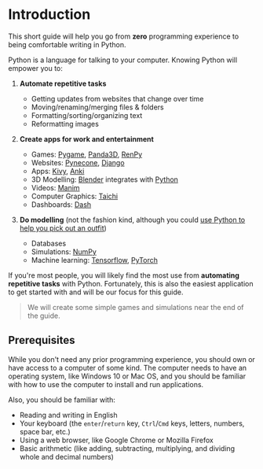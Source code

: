 # Introduction

This short guide will help you go from **zero** programming experience
to being comfortable writing in Python.

Python is a language for talking to your computer. Knowing Python will empower you to:

1. **Automate repetitive tasks**

    - Getting updates from websites that change over time
    - Moving/renaming/merging files & folders
    - Formatting/sorting/organizing text
    - Reformatting images

2. **Create apps for work and entertainment**

    - Games: [Pygame](https://www.youtube.com/watch?v=xVHkF1-73pw), [Panda3D](https://www.panda3d.org/features/), [RenPy](https://www.renpy.org/)
    - Websites: [Pynecone](https://pynecone.io/), [Django](https://www.djangoproject.com/)
    - Apps: [Kivy](https://kivy.org/), [Anki](https://apps.ankiweb.net/)
    - 3D Modelling: [Blender](https://www.blender.org/) integrates with [Python](https://docs.blender.org/api/current/info_quickstart.html)
    - Videos: [Manim](https://www.manim.community/)
    - Computer Graphics: [Taichi](https://github.com/taichi-dev/taichi)
    - Dashboards: [Dash](https://dash.gallery/Portal/)

3. **Do modelling** (not the fashion kind, although you could [use Python to help you pick out an outfit](https://github.com/sonu275981/Fashion-Recommender-system))

    - Databases
    - Simulations: [NumPy](https://numpy.org/)
    - Machine learning: [Tensorflow](https://devlibrary.withgoogle.com/products/ml?sort=updated), [PyTorch](https://pytorch.org/community-stories)

If you're most people, you will likely find the most use from **automating repetitive tasks** with Python.
Fortunately, this is also the easiest application to get started with and will be our focus for this guide.

> We will create some simple games and simulations near the end of the guide.

## Prerequisites

While you don't need any prior programming experience, you should own or have access to a computer of some kind.
The computer needs to have an operating system, like Windows 10 or Mac OS, and you should be familiar with how to use the computer to install and run applications.

Also, you should be familiar with:

- Reading and writing in English
- Your keyboard (the `enter`/`return` key, `Ctrl`/`Cmd` keys, letters, numbers, space bar, etc.)
- Using a web browser, like Google Chrome or Mozilla Firefox
- Basic arithmetic (like adding, subtracting, multiplying, and dividing whole and decimal numbers)

